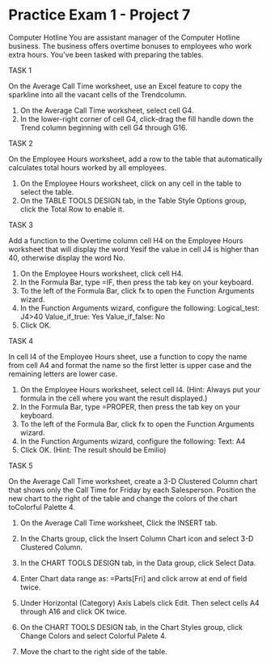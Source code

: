 # Practice Exam 1 - Project 7
Computer Hotline
You are assistant manager of the Computer Hotline business. The business offers overtime bonuses to employees who work extra hours. You've been tasked with preparing the tables.

TASK 1

On the Average Call Time worksheet, use an Excel feature to copy the sparkline into all the vacant cells of the Trendcolumn.

1. On the Average Call Time worksheet, select cell G4.
2. In the lower-right corner of cell G4, click-drag the fill handle down the Trend column beginning with cell G4 through G16.
 

TASK 2

On the Employee Hours worksheet, add a row to the table that automatically calculates total hours worked by all employees.

1. On the Employee Hours worksheet, click on any cell in the table to select the table.
2. On the TABLE TOOLS DESIGN tab, in the Table Style Options group, click the Total Row to enable it.

 
TASK 3

Add a function to the Overtime column cell H4 on the Employee Hours worksheet that will display the word Yesif the value in cell J4 is higher than 40, otherwise display the word No.

1. On the Employee Hours worksheet, click cell H4.
2. In the Formula Bar, type =IF, then press the tab key on your keyboard.
3. To the left of the Formula Bar, click fx to open the Function Arguments wizard.
4. In the Function Arguments wizard, configure the following:
Logical_test: J4>40
Value_if_true: Yes
Value_if_false: No
5. Click OK.

 

TASK 4

In cell I4 of the Employee Hours sheet, use a function to copy the name from cell A4 and format the name so the first letter is upper case and the remaining letters are lower case.
1. On the Employee Hours worksheet, select cell I4.
(Hint: Always put your formula in the cell where you want the result displayed.)
2. In the Formula Bar, type =PROPER, then press the tab key on your keyboard.
3. To the left of the Formula Bar, click fx to open the Function Arguments wizard.
4. In the Function Arguments wizard, configure the following:
Text: A4
5. Click OK.
(Hint: The result should be Emilio)

 

TASK 5

On the Average Call Time worksheet, create a 3-D Clustered Column chart that shows only the Call Time for Friday by each Salesperson. Position the new chart to the right of the table and change the colors of the chart toColorful Palette 4.

1. On the Average Call Time worksheet, Click the INSERT tab.
2. In the Charts group, click the Insert Column Chart icon and select 3-D Clustered Column.

 

3. In the CHART TOOLS DESIGN tab, in the Data group, click Select Data.
4. Enter Chart data range as: =Parts[Fri] and click arrow at end of field twice.

 

5. Under Horizontal (Category) Axis Labels click Edit. Then select cells A4 through A16 and click OK twice.

 

6. On the CHART TOOLS DESIGN tab, in the Chart Styles group, click Change Colors and select Colorful Palete 4.

 

7. Move the chart to the right side of the table.
